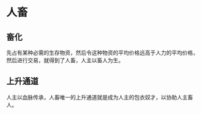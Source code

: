 # 人畜

## 畜化

先占有某种必需的生存物资，然后令这种物资的平均价格远高于人力的平均价格，然后进行交易，就得到了人畜，人主以畜人为生。

## 上升通道

人主以血脉传承，人畜唯一的上升通道就是成为人主的包衣奴才，以协助人主畜人。
